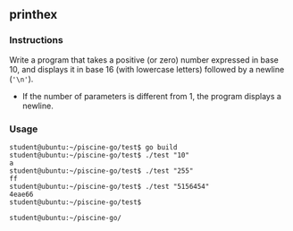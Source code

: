 ## printhex

### Instructions

Write a program that takes a positive (or zero) number expressed in base 10, and displays it in base 16 (with lowercase letters) followed by a newline (`'\n'`).

-   If the number of parameters is different from 1, the program displays a newline.

### Usage

```console
student@ubuntu:~/piscine-go/test$ go build
student@ubuntu:~/piscine-go/test$ ./test "10"
a
student@ubuntu:~/piscine-go/test$ ./test "255"
ff
student@ubuntu:~/piscine-go/test$ ./test "5156454"
4eae66
student@ubuntu:~/piscine-go/test$

student@ubuntu:~/piscine-go/
```
